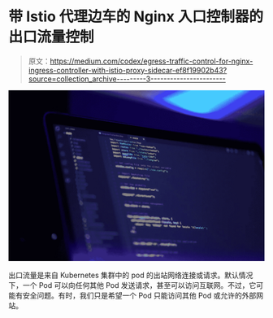 # 带 Istio 代理边车的 Nginx 入口控制器的出口流量控制

> 原文：<https://medium.com/codex/egress-traffic-control-for-nginx-ingress-controller-with-istio-proxy-sidecar-ef8f19902b43?source=collection_archive---------3----------------------->

![](img/cdc03593c8f611574621882c55aae61a.png)

出口流量是来自 Kubernetes 集群中的 pod 的出站网络连接或请求。默认情况下，一个 Pod 可以向任何其他 Pod 发送请求，甚至可以访问互联网。不过，它可能有安全问题。有时，我们只是希望一个 Pod 只能访问其他 Pod 或允许的外部网站。